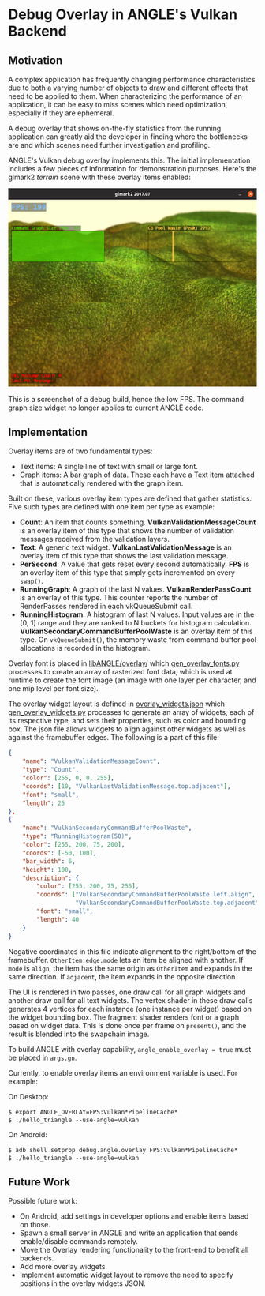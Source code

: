 # Debug Overlay in ANGLE's Vulkan Backend

## Motivation

A complex application has frequently changing performance characteristics due to
both a varying number of objects to draw and different effects that need to be
applied to them. When characterizing the performance of an application, it can
be easy to miss scenes which need optimization, especially if they are
ephemeral.

A debug overlay that shows on-the-fly statistics from the running application
can greatly aid the developer in finding where the bottlenecks are and which
scenes need further investigation and profiling.

ANGLE's Vulkan debug overlay implements this. The initial implementation
includes a few pieces of information for demonstration purposes. Here's the
glmark2 *terrain* scene with these overlay items enabled:

![glmark2 terrain scene](img/VangleDebugOverlay.png)

This is a screenshot of a debug build, hence the low FPS. The command graph size
widget no longer applies to current ANGLE code.

## Implementation

Overlay items are of two fundamental types:

* Text items: A single line of text with small or large font.
* Graph items: A bar graph of data. These each have a Text item attached
  that is automatically rendered with the graph item.

Built on these, various overlay item types are defined that gather statistics.
Five such types are defined with one item per type as example:

* **Count**: An item that counts something. **VulkanValidationMessageCount**
  is an overlay item of this type that shows the number of validation messages
  received from the validation layers.
* **Text**: A generic text widget. **VulkanLastValidationMessage** is an overlay
  item of this type that shows the last validation message.
* **PerSecond**: A value that gets reset every second automatically. **FPS** is
  an overlay item of this type that simply gets incremented on every `swap()`.
* **RunningGraph**: A graph of the last N values. **VulkanRenderPassCount** is an
  overlay of this type. This counter reports the number of RenderPasses rendered
  in each vkQueueSubmit call.
* **RunningHistogram**: A histogram of last N values. Input values are in the
  [0, 1] range and they are ranked to N buckets for histogram calculation.
  **VulkanSecondaryCommandBufferPoolWaste** is an overlay item of this type.
  On `vkQueueSubmit()`, the memory waste from command buffer pool allocations
  is recorded in the histogram.

Overlay font is placed in [libANGLE/overlay/](../src/libANGLE/overlay/) which
[gen_overlay_fonts.py](../src/libANGLE/gen_overlay_fonts.py) processes to create
an array of rasterized font data, which is used at runtime to create the font
image (an image with one layer per character, and one mip level per font size).

The overlay widget layout is defined in
[overlay_widgets.json](../src/libANGLE/overlay_widgets.json)
which [gen_overlay_widgets.py](../src/libANGLE/gen_overlay_widgets.py)
processes to generate an array of widgets, each of its respective type,
and sets their properties, such as color and bounding box.
The json file allows widgets to align against other widgets as well as against
the framebuffer edges. The following is a part of this file:

```json
{
    "name": "VulkanValidationMessageCount",
    "type": "Count",
    "color": [255, 0, 0, 255],
    "coords": [10, "VulkanLastValidationMessage.top.adjacent"],
    "font": "small",
    "length": 25
},
{
    "name": "VulkanSecondaryCommandBufferPoolWaste",
    "type": "RunningHistogram(50)",
    "color": [255, 200, 75, 200],
    "coords": [-50, 100],
    "bar_width": 6,
    "height": 100,
    "description": {
        "color": [255, 200, 75, 255],
        "coords": ["VulkanSecondaryCommandBufferPoolWaste.left.align",
                   "VulkanSecondaryCommandBufferPoolWaste.top.adjacent"],
        "font": "small",
        "length": 40
    }
}
```

Negative coordinates in this file indicate alignment to the right/bottom of the
framebuffer. `OtherItem.edge.mode` lets an item be aligned with another.
If `mode` is `align`, the item has the same origin as `OtherItem` and expands
in the same direction. If `adjacent`, the item expands in the opposite
direction.

The UI is rendered in two passes, one draw call for all graph widgets and
another draw call for all text widgets. The vertex shader in these draw calls
generates 4 vertices for each instance (one instance per widget) based on the
widget bounding box. The fragment shader renders font or a graph based on widget
data. This is done once per frame on `present()`, and the result is blended into
the swapchain image.

To build ANGLE with overlay capability, `angle_enable_overlay = true` must be
placed in `args.gn`.

Currently, to enable overlay items an environment variable is used. For example:

On Desktop:

```commandline
$ export ANGLE_OVERLAY=FPS:Vulkan*PipelineCache*
$ ./hello_triangle --use-angle=vulkan
```

On Android:

```
$ adb shell setprop debug.angle.overlay FPS:Vulkan*PipelineCache*
$ ./hello_triangle --use-angle=vulkan
```

## Future Work

Possible future work:

* On Android, add settings in developer options and enable items based on those.
* Spawn a small server in ANGLE and write an application that sends
  enable/disable commands remotely.
* Move the Overlay rendering functionality to the front-end to benefit all
  backends.
* Add more overlay widgets.
* Implement automatic widget layout to remove the need to specify positions in
  the overlay widgets JSON.
